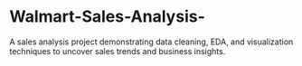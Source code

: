 # Walmart-Sales-Analysis-
A sales analysis project demonstrating data cleaning, EDA, and visualization techniques to uncover sales trends and business insights.
